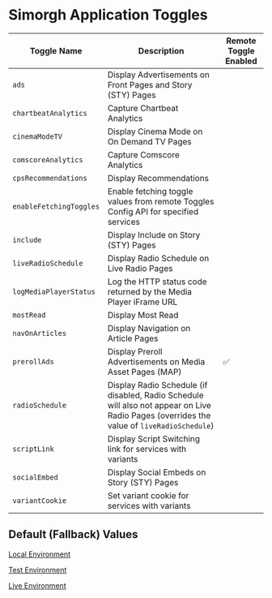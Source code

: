 # Simorgh Application Toggles 

| Toggle Name             | Description | Remote Toggle Enabled | 
| ----------------------- | ----------- | --------------------- |
| `ads`                   | Display Advertisements on Front Pages and Story (STY) Pages |  | 
| `chartbeatAnalytics`    | Capture Chartbeat Analytics | |
| `cinemaModeTV`          | Display Cinema Mode on On Demand TV Pages | |
| `comscoreAnalytics`     | Capture Comscore Analytics | |
| `cpsRecommendations`    | Display Recommendations |  |
| `enableFetchingToggles` | Enable fetching toggle values from remote Toggles Config API for specified services |
| `include`               | Display Include on Story (STY) Pages |  |
| `liveRadioSchedule`     | Display Radio Schedule on Live Radio Pages | |
| `logMediaPlayerStatus`  | Log the HTTP status code returned by the Media Player iFrame URL | |
| `mostRead`              | Display Most Read | |
| `navOnArticles`         | Display Navigation on Article Pages | |
| `prerollAds`            | Display Preroll Advertisements on Media Asset Pages (MAP) | ✅ |
| `radioSchedule`         | Display Radio Schedule (if disabled, Radio Schedule will also not appear on Live Radio Pages (overrides the value of `liveRadioSchedule`) |  |
| `scriptLink`            | Display Script Switching link for services with variants | |
| `socialEmbed`           | Display Social Embeds on Story (STY) Pages |  |
| `variantCookie`         | Set variant cookie for services with variants | |

## Default (Fallback) Values
[Local Environment](localConfig.js)

[Test Environment](testConfig.js)

[Live Environment](liveConfig.js)
